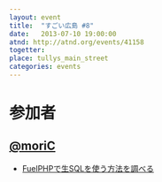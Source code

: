 ```yaml
---
layout: event
title:  "すごい広島 #8"
date:   2013-07-10 19:00:00
atnd: http://atnd.org/events/41158
togetter:
place: tullys_main_street
categories: events
---
```


# 参加者

## [@moriC](https://twitter.com/CentBoss)

* [FuelPHPで生SQLを使う方法を調べる](http://blog.mori-theta.net/?p=198)
